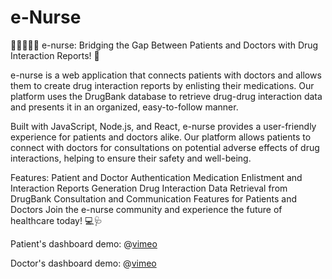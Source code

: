 # e-Nurse
💊👩‍⚕️👨‍⚕️ e-nurse: Bridging the Gap Between Patients and Doctors with Drug Interaction Reports! 💬

e-nurse is a web application that connects patients with doctors and allows them to create drug interaction reports by enlisting their medications. Our platform uses the DrugBank database to retrieve drug-drug interaction data and presents it in an organized, easy-to-follow manner.

Built with JavaScript, Node.js, and React, e-nurse provides a user-friendly experience for patients and doctors alike. Our platform allows patients to connect with doctors for consultations on potential adverse effects of drug interactions, helping to ensure their safety and well-being.

Features:
Patient and Doctor Authentication
Medication Enlistment and Interaction Reports Generation
Drug Interaction Data Retrieval from DrugBank
Consultation and Communication Features for Patients and Doctors
Join the e-nurse community and experience the future of healthcare today! 💻🩺


Patient's dashboard demo:
@[vimeo](https://vimeo.com/802020334/615b8803b9?embedded=true&source=vimeo_logo&owner=110028044)

Doctor's dashboard demo:
@[vimeo](https://vimeo.com/802035175/f938ca2a6a?embedded=true&source=vimeo_logo&owner=110028044)
